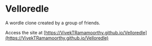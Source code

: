 # Velloredle

A wordle clone created by a group of friends. 

Access the site at [https://VivekTRamamoorthy.github.io/Velloredle](https://VivekTRamamoorthy.github.io/Velloredle)


